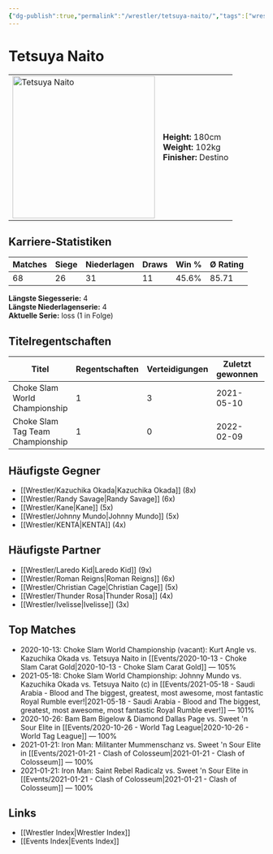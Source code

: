 ```yaml
---
{"dg-publish":true,"permalink":"/wrestler/tetsuya-naito/","tags":["wrestler"],"noteIcon":"","created":"2025-08-11T09:33:21.319+02:00"}
---
```



# Tetsuya Naito

<table>
<tr>
<td><img src="Tetsuya Naito.png" width="280" alt="Tetsuya Naito"></td>
<td>
<b>Height:</b> 180cm<br>
<b>Weight:</b> 102kg<br>
<b>Finisher:</b> Destino<br>
</td>
</tr>
</table>

## Karriere-Statistiken

| Matches | Siege | Niederlagen | Draws | Win % | Ø Rating |
|---------|-------|-------------|-------|-------|-----------|
| 68 | 26 | 31 | 11 | 45.6% | 85.71 |

**Längste Siegesserie:** 4<br>**Längste Niederlagenserie:** 4<br>**Aktuelle Serie:** loss (1 in Folge)

## Titelregentschaften
| Titel | Regentschaften | Verteidigungen | Zuletzt gewonnen | Aktuell |
|-------|---------------|----------------|------------------|---------|
| Choke Slam World Championship | 1 | 3 | 2021-05-10 |  |
| Choke Slam Tag Team Championship | 1 | 0 | 2022-02-09 |  |


## Häufigste Gegner
- [[Wrestler/Kazuchika Okada\|Kazuchika Okada]] (8x)
- [[Wrestler/Randy Savage\|Randy Savage]] (6x)
- [[Wrestler/Kane\|Kane]] (5x)
- [[Wrestler/Johnny Mundo\|Johnny Mundo]] (5x)
- [[Wrestler/KENTA\|KENTA]] (4x)

## Häufigste Partner
- [[Wrestler/Laredo Kid\|Laredo Kid]] (9x)
- [[Wrestler/Roman Reigns\|Roman Reigns]] (6x)
- [[Wrestler/Christian Cage\|Christian Cage]] (5x)
- [[Wrestler/Thunder Rosa\|Thunder Rosa]] (4x)
- [[Wrestler/Ivelisse\|Ivelisse]] (3x)

## Top Matches
- 2020-10-13: Choke Slam World Championship (vacant): Kurt Angle vs. Kazuchika Okada vs. Tetsuya Naito in [[Events/2020-10-13 - Choke Slam Carat Gold\|2020-10-13 - Choke Slam Carat Gold]] — 105%
- 2021-05-18: Choke Slam World Championship: Johnny Mundo vs. Kazuchika Okada vs. Tetsuya Naito (c) in [[Events/2021-05-18 - Saudi Arabia - Blood and The biggest, greatest, most awesome, most fantastic Royal Rumble ever!\|2021-05-18 - Saudi Arabia - Blood and The biggest, greatest, most awesome, most fantastic Royal Rumble ever!]] — 101%
- 2020-10-26: Bam Bam Bigelow & Diamond Dallas Page vs. Sweet 'n Sour Elite in [[Events/2020-10-26 - World Tag League\|2020-10-26 - World Tag League]] — 100%
- 2021-01-21: Iron Man: Militanter Mummenschanz vs. Sweet 'n Sour Elite in [[Events/2021-01-21 - Clash of Colosseum\|2021-01-21 - Clash of Colosseum]] — 100%
- 2021-01-21: Iron Man: Saint Rebel Radicalz vs. Sweet 'n Sour Elite in [[Events/2021-01-21 - Clash of Colosseum\|2021-01-21 - Clash of Colosseum]] — 100%

## Links
- [[Wrestler Index\|Wrestler Index]]
- [[Events Index\|Events Index]]
